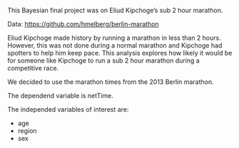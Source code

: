 This Bayesian final project was on Eliud Kipchoge’s sub 2 hour marathon.

Data: https://github.com/hmelberg/berlin-marathon

Eliud Kipchoge made history by running a marathon in less than 2 hours. However, this was not done during a normal marathon and Kipchoge had spotters to help him keep pace. This analysis explores how likely it would be for someone like Kipchoge to run a sub 2 hour marathon during a competitive race.

We decided to use the marathon times from the 2013 Berlin marathon.  

The dependend variable is netTime.

The independed variables of interest are:
- age
- region
- sex


